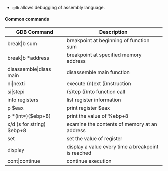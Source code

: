 - `gdb` allows debugging of assembly language.
#### Common commands


|GDB Command |Description
--- | --- |
|break\|b sum |breakpoint at beginning of function sum|
|break\|b \*address|breakpoint at specified memory address|
|disassemble\|disas main|disassemble main function|
|ni\|nexti|execute (n)ext (i)nstruction|
|si\|stepi|(s)tep (i)nto function call|
|info registers|list register information|
|p $eax|print register $eax|
|p \*(int\*)($ebp+8)| print the value of %ebp+8|
|x/d (s for string) $ebp+8| examine the contents of memory at an address|
|set|set the value of register|
|display|display a value every time a breakpoint is reached|
|cont\|continue| continue execution|